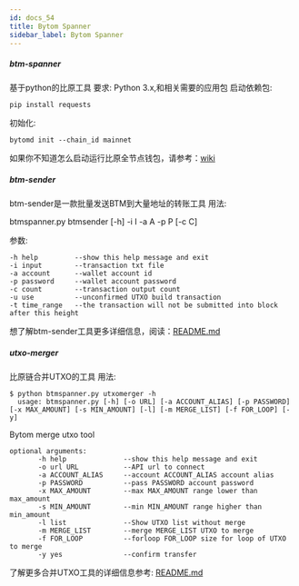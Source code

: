 ```yaml
---
id: docs_54
title: Bytom Spanner
sidebar_label: Bytom Spanner
---
```


##### btm-spanner

基于python的比原工具
要求: Python 3.x,和相关需要的应用包
启动依赖包:

    pip install requests

初始化:

    bytomd init --chain_id mainnet

如果你不知道怎么启动运行比原全节点钱包，请参考：[wiki](https://github.com/Bytom/bytom/wiki/Build-and-Install)

##### btm-sender

btm-sender是一款批量发送BTM到大量地址的转账工具
用法:

btmspanner.py btmsender [-h] -i I -a A -p P [-c C]

参数:

    -h help         --show this help message and exit
    -i input        --transaction txt file
    -a account      --wallet account id
    -p password     --wallet account password
    -c count        --transaction output count
    -u use          --unconfirmed UTXO build transaction
    -t time_range   --the transaction will not be submitted into block after this height

想了解btm-sender工具更多详细信息，阅读：[README.md](https://github.com/Bytom/btm-spanner/blob/master/btmsender/README.md) 

##### utxo-merger

比原链合并UTXO的工具
用法:

    $ python btmspanner.py utxomerger -h
      usage: btmspanner.py [-h] [-o URL] [-a ACCOUNT_ALIAS] [-p PASSWORD] [-x MAX_AMOUNT] [-s MIN_AMOUNT] [-l] [-m MERGE_LIST] [-f FOR_LOOP] [-y]
           
Bytom merge utxo tool

    optional arguments:
           -h help              --show this help message and exit
           -o url URL           --API url to connect
           -a ACCOUNT_ALIAS     --account ACCOUNT_ALIAS account alias
           -p PASSWORD          --pass PASSWORD account password
           -x MAX_AMOUNT        --max MAX_AMOUNT range lower than max_amount
           -s MIN_AMOUNT        --min MIN_AMOUNT range higher than min_amount
           -l list              --Show UTXO list without merge
           -m MERGE_LIST        --merge MERGE_LIST UTXO to merge
           -f FOR_LOOP          --forloop FOR_LOOP size for loop of UTXO to merge
           -y yes               --confirm transfer

了解更多合并UTXO工具的详细信息参考: [README.md](https://github.com/Bytom/btm-spanner/blob/master/utxomerger/README.md) 
